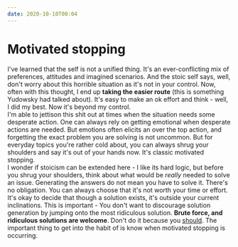 ```yaml
---
date: 2020-10-10T00:04
---
```


# Motivated stopping

I've learned that the self is not a unified thing. It's an ever-conflicting mix of preferences, attitudes and imagined scenarios. And the stoic self says, well, don't worry about this horrible situation as it's not in your control. Now, often with this thought, I end up **taking the easier route** (this is something Yudowsky had talked about). It's easy to make an ok effort and think - well, I did my best. Now it's beyond my control. \
I'm able to jettison this shit out at times when the situation needs some desperate action. One can always rely on getting emotional when desperate actions are needed. But emotions often elicits an over the top action, and forgetting the exact problem you are solving is not uncommon. But for everyday topics you're rather cold about, you can always shrug your shoulders and say it's out of your hands now. It's classic motivated stopping. \
I wonder if stoicism can be extended here - I like its hard logic, but before you shrug your shoulders, think about what would be *really* needed to solve an issue. Generating the answers do not mean you have to solve it. There's no obligation. You can always choose that it's not worth your time or effort. It's okay to decide that though a solution exists, it's outside your current inclinations. This is important - You don't want to discourage solution generation by jumping onto the most ridiculous solution. **Brute force, and ridiculous solutions are welcome**. Don't do it because you [should]([[[f655f141]]]). The important thing to get into the habit of is know when motivated stopping is occurring.
